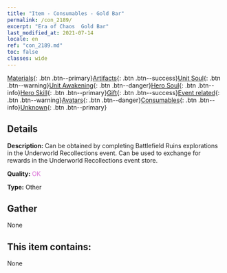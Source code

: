 ```yaml
---
title: "Item - Consumables - Gold Bar"
permalink: /con_2189/
excerpt: "Era of Chaos  Gold Bar"
last_modified_at: 2021-07-14
locale: en
ref: "con_2189.md"
toc: false
classes: wide
---
```

 [Materials](/Items/){: .btn .btn--primary}[Artifacts](/Items/Artifacts/){: .btn .btn--success}[Unit Soul](/Items/UnitSoul/){: .btn .btn--warning}[Unit Awakening](/Items/UnitAwakening/){: .btn .btn--danger}[Hero Soul](/Items/HeroSoul/){: .btn .btn--info}[Hero Skill](/Items/HeroSkill/){: .btn .btn--primary}[Gift](/Items/Gift/){: .btn .btn--success}[Event related](/Items/Events/){: .btn .btn--warning}[Avatars](/Items/Avatars/){: .btn .btn--danger}[Consumables](/Items/Consumables/){: .btn .btn--info}[Unknown](/Items/Unknown/){: .btn .btn--primary}

## Details
 **Description:** Can be obtained by completing Battlefield Ruins explorations in the Underworld Recollections event. Can be used to exchange for rewards in the Underworld Recollections event store.

 **Quality:** <span style="color: #DA70D6">OK</span>

 **Type:** Other

## Gather

  None

## This item contains:

  None

